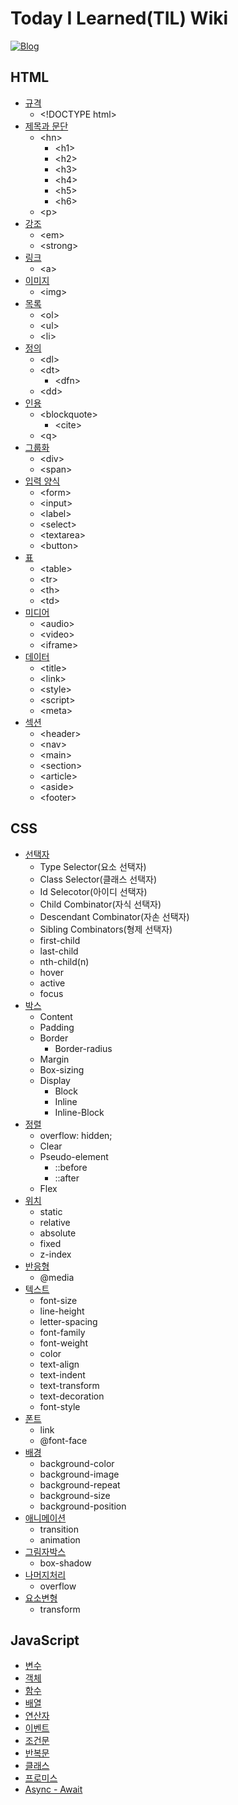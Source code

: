 # Today I Learned(TIL) Wiki

[![Blog](https://img.shields.io/badge/Blog-junjangsee.github.io-informational)](https://junjangsee.github.io/)

## HTML

- [규격](https://github.com/junjangsee/TIL/blob/master/html/규격.md)
  - \<!DOCTYPE html>
- [제목과 문단](https://github.com/junjangsee/TIL/blob/master/html/제목과문단.md)
  - \<hn>
    - \<h1>
    - \<h2>
    - \<h3>
    - \<h4>
    - \<h5>
    - \<h6>
  - \<p>
- [강조](https://github.com/junjangsee/TIL/blob/master/html/강조.md)
  - \<em>
  - \<strong>
- [링크](https://github.com/junjangsee/TIL/blob/master/html/링크.md)
  - \<a>
- [이미지](https://github.com/junjangsee/TIL/blob/master/html/이미지.md)
  - \<img>
- [목록](https://github.com/junjangsee/TIL/blob/master/html/목록.md)
  - \<ol>
  - \<ul>
  - \<li>
- [정의](https://github.com/junjangsee/TIL/blob/master/html/정의.md)
  - \<dl>
  - \<dt>
    - \<dfn>
  - \<dd>
- [인용](https://github.com/junjangsee/TIL/blob/master/html/인용.md)
  - \<blockquote>
    - \<cite>
  - \<q>
- [그룹화](https://github.com/junjangsee/TIL/blob/master/html/그룹화.md)
  - \<div>
  - \<span>
- [입력 양식](https://github.com/junjangsee/TIL/blob/master/html/입력양식.md)
  - \<form>
  - \<input>
  - \<label>
  - \<select>
  - \<textarea>
  - \<button>
- [표](https://github.com/junjangsee/TIL/blob/master/html/표.md)
  - \<table>
  - \<tr>
  - \<th>
  - \<td>
- [미디어](https://github.com/junjangsee/TIL/blob/master/html/미디어.md)
  - \<audio>
  - \<video>
  - \<iframe>
- [데이터](https://github.com/junjangsee/TIL/blob/master/html/데이터.md)
  - \<title>
  - \<link>
  - \<style>
  - \<script>
  - \<meta>
- [섹션](https://github.com/junjangsee/TIL/blob/master/html/섹션.md)
  - \<header>
  - \<nav>
  - \<main>
  - \<section>
  - \<article>
  - \<aside>
  - \<footer>

## CSS

- [선택자](https://github.com/junjangsee/TIL/blob/master/css/선택자.md)
  - Type Selector(요소 선택자)
  - Class Selector(클래스 선택자)
  - Id Selecotor(아이디 선택자)
  - Child Combinator(자식 선택자)
  - Descendant Combinator(자손 선택자)
  - Sibling Combinators(형제 선택자)
  - first-child
  - last-child
  - nth-child(n)
  - hover
  - active
  - focus
- [박스](https://github.com/junjangsee/TIL/blob/master/css/박스.md)
  - Content
  - Padding
  - Border
    - Border-radius
  - Margin
  - Box-sizing
  - Display
    - Block
    - Inline
    - Inline-Block
- [정렬](https://github.com/junjangsee/TIL/blob/master/css/정렬.md)
  - overflow: hidden;
  - Clear
  - Pseudo-element
    - ::before
    - ::after
  - Flex
- [위치](https://github.com/junjangsee/TIL/blob/master/css/위치.md)
  - static
  - relative
  - absolute
  - fixed
  - z-index
- [반응형](https://github.com/junjangsee/TIL/blob/master/css/반응형.md)
  - @media
- [텍스트](https://github.com/junjangsee/TIL/blob/master/css/텍스트.md)
  - font-size
  - line-height
  - letter-spacing
  - font-family
  - font-weight
  - color
  - text-align
  - text-indent
  - text-transform
  - text-decoration
  - font-style
- [폰트](https://github.com/junjangsee/TIL/blob/master/css/폰트.md)
  - link
  - @font-face
- [배경](https://github.com/junjangsee/TIL/blob/master/css/배경.md)
  - background-color
  - background-image
  - background-repeat
  - background-size
  - background-position
- [애니메이션](https://github.com/junjangsee/TIL/blob/master/css/애니메이션.md)
  - transition
  - animation
- [그림자박스](https://github.com/junjangsee/TIL/blob/master/css/그림자박스.md)
  - box-shadow
- [나머지처리](https://github.com/junjangsee/TIL/blob/master/css/나머지처리.md)
  - overflow
- [요소변형](https://github.com/junjangsee/TIL/blob/master/css/요소변형.md)
  - transform

## JavaScript

- [변수](https://github.com/junjangsee/TIL/blob/master/javascript/변수.md)
- [객체](https://github.com/junjangsee/TIL/blob/master/javascript/객체.md)
- [함수](https://github.com/junjangsee/TIL/blob/master/javascript/함수.md)
- [배열](https://github.com/junjangsee/TIL/blob/master/javascript/배열.md)
- [연산자](https://github.com/junjangsee/TIL/blob/master/javascript/연산자.md)
- [이벤트](https://github.com/junjangsee/TIL/blob/master/javascript/이벤트.md)
- [조건문](https://github.com/junjangsee/TIL/blob/master/javascript/조건문.md)
- [반복문](https://github.com/junjangsee/TIL/blob/master/javascript/반복문.md)
- [클래스](https://github.com/junjangsee/TIL/blob/master/javascript/클래스.md)
- [프로미스](https://github.com/junjangsee/TIL/blob/master/javascript/프로미스.md)
- [Async - Await](https://github.com/junjangsee/TIL/blob/master/javascript/async-await.md)
